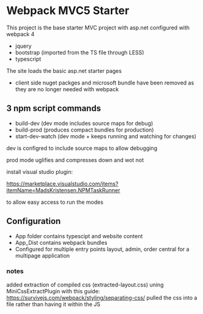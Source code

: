 ﻿# Webpack MVC5 Starter

This project is the base starter MVC project with asp.net configured with webpack 4

* jquery
* bootstrap (imported from the TS file through LESS)
* typescript

The site loads the basic asp.net starter pages

* client side nuget packges and microsoft bundle have been removed as they are no longer needed with webpack


## 3 npm script commands

* build-dev (dev mode includes source maps for debug)
* build-prod (produces compact bundles for production)
* start-dev-watch (dev mode + keeps running and watching for changes)

dev is configred to include source maps to allow debugging

prod mode uglifies and compresses down and wot not

install visual studio plugin:

https://marketplace.visualstudio.com/items?itemName=MadsKristensen.NPMTaskRunner

to allow easy access to run the modes

## Configuration

* App folder contains typescipt and website content
* App_Dist contains webpack bundles
* Configured for multiple entry points layout, admin, order central for a multipage application


### notes

added extraction of compiled css (extracted-layout.css) uning MiniCssExtractPlugin with this guide:
https://survivejs.com/webpack/styling/separating-css/
pulled the css into a file rather than having it within the JS

